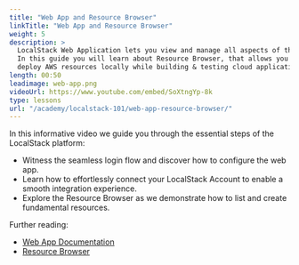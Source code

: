 ```yaml
---
title: "Web App and Resource Browser"
linkTitle: "Web App and Resource Browser"
weight: 5
description: >
  LocalStack Web Application lets you view and manage all aspects of the LocalStack platform. 
  In this guide you will learn about Resource Browser, that allows you to view, manage, and 
  deploy AWS resources locally while building & testing cloud applications locally.
length: 00:50
leadimage: web-app.png
videoUrl: https://www.youtube.com/embed/SoXtngYp-8k
type: lessons
url: "/academy/localstack-101/web-app-resource-browser/"
---
```


In this informative video we guide you through the essential steps of the LocalStack platform:

- Witness the seamless login flow and discover how to configure the web app.
- Learn how to effortlessly connect your LocalStack Account to enable a smooth integration experience.
- Explore the Resource Browser as we demonstrate how to list and create fundamental resources.

Further reading:

- [Web App Documentation](https://docs.localstack.cloud/user-guide/web-application/)
- [Resource Browser](https://docs.localstack.cloud/user-guide/web-application/resource-browser/)